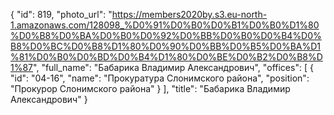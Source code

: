 {
    "id": 819,
    "photo_url": "https://members2020by.s3.eu-north-1.amazonaws.com/128098_%D0%91%D0%B0%D0%B1%D0%B0%D1%80%D0%B8%D0%BA%D0%B0%D0%92%D0%BB%D0%B0%D0%B4%D0%B8%D0%BC%D0%B8%D1%80%D0%90%D0%BB%D0%B5%D0%BA%D1%81%D0%B0%D0%BD%D0%B4%D1%80%D0%BE%D0%B2%D0%B8%D1%87",
    "full_name": "Бабарика Владимир Александрович",
    "offices": [
        {
            "id": "04-16",
            "name": "Прокуратура Слонимского района",
            "position": "Прокурор Слонимского района"
        }
    ],
    "title": "Бабарика Владимир Александрович"
}
